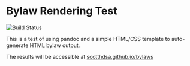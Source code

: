 # Bylaw Rendering Test

![Build Status](https://travis-ci.org/scott-hand/redditsweeper.svg)

This is a test of using pandoc and a simple HTML/CSS template to auto-generate
HTML bylaw output.

The results will be accessible at [scotthdsa.github.io/bylaws](https://scotthdsa.github.io/bylaws/)
